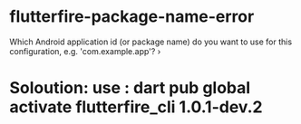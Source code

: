 # flutterfire-package-name-error
Which Android application id (or package name) do you want to use for this configuration, e.g. 'com.example.app'? ›



# Soloution: use : dart pub global activate flutterfire_cli 1.0.1-dev.2
